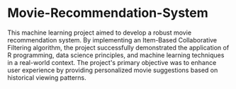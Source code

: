 # Movie-Recommendation-System
This machine learning project aimed to develop a robust movie recommendation system. By implementing an Item-Based Collaborative Filtering algorithm, the project successfully demonstrated the application of R programming, data science principles, and machine learning techniques in a real-world context. The project's primary objective was to enhance user experience by providing personalized movie suggestions based on historical viewing patterns.
